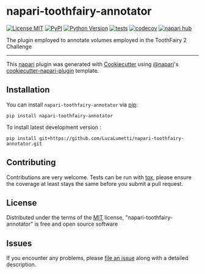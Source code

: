 # napari-toothfairy-annotator

[![License MIT](https://img.shields.io/pypi/l/napari-toothfairy-annotator.svg?color=green)](https://github.com/LucaLumetti/napari-toothfairy-annotator/raw/main/LICENSE)
[![PyPI](https://img.shields.io/pypi/v/napari-toothfairy-annotator.svg?color=green)](https://pypi.org/project/napari-toothfairy-annotator)
[![Python Version](https://img.shields.io/pypi/pyversions/napari-toothfairy-annotator.svg?color=green)](https://python.org)
[![tests](https://github.com/LucaLumetti/napari-toothfairy-annotator/workflows/tests/badge.svg)](https://github.com/LucaLumetti/napari-toothfairy-annotator/actions)
[![codecov](https://codecov.io/gh/LucaLumetti/napari-toothfairy-annotator/branch/main/graph/badge.svg)](https://codecov.io/gh/LucaLumetti/napari-toothfairy-annotator)
[![napari hub](https://img.shields.io/endpoint?url=https://api.napari-hub.org/shields/napari-toothfairy-annotator)](https://napari-hub.org/plugins/napari-toothfairy-annotator)

The plugin employed to annotate volumes employed in the ToothFairy 2 Challenge

----------------------------------

This [napari] plugin was generated with [Cookiecutter] using [@napari]'s [cookiecutter-napari-plugin] template.

<!--
Don't miss the full getting started guide to set up your new package:
https://github.com/napari/cookiecutter-napari-plugin#getting-started

and review the napari docs for plugin developers:
https://napari.org/stable/plugins/index.html
-->

## Installation

You can install `napari-toothfairy-annotator` via [pip]:

    pip install napari-toothfairy-annotator



To install latest development version :

    pip install git+https://github.com/LucaLumetti/napari-toothfairy-annotator.git


## Contributing

Contributions are very welcome. Tests can be run with [tox], please ensure
the coverage at least stays the same before you submit a pull request.

## License

Distributed under the terms of the [MIT] license,
"napari-toothfairy-annotator" is free and open source software

## Issues

If you encounter any problems, please [file an issue] along with a detailed description.

[napari]: https://github.com/napari/napari
[Cookiecutter]: https://github.com/audreyr/cookiecutter
[@napari]: https://github.com/napari
[MIT]: http://opensource.org/licenses/MIT
[BSD-3]: http://opensource.org/licenses/BSD-3-Clause
[GNU GPL v3.0]: http://www.gnu.org/licenses/gpl-3.0.txt
[GNU LGPL v3.0]: http://www.gnu.org/licenses/lgpl-3.0.txt
[Apache Software License 2.0]: http://www.apache.org/licenses/LICENSE-2.0
[Mozilla Public License 2.0]: https://www.mozilla.org/media/MPL/2.0/index.txt
[cookiecutter-napari-plugin]: https://github.com/napari/cookiecutter-napari-plugin

[file an issue]: https://github.com/LucaLumetti/napari-toothfairy-annotator/issues

[napari]: https://github.com/napari/napari
[tox]: https://tox.readthedocs.io/en/latest/
[pip]: https://pypi.org/project/pip/
[PyPI]: https://pypi.org/
